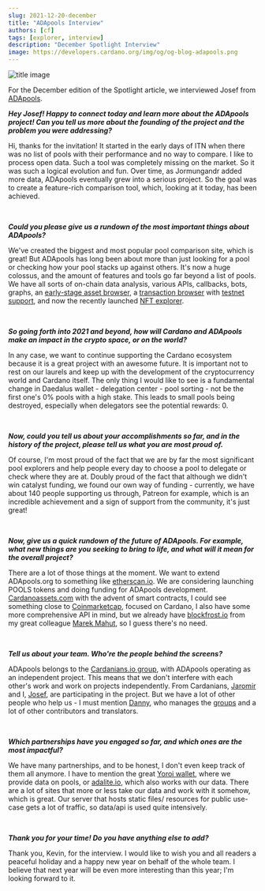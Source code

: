 ```yaml
---
slug: 2021-12-20-december
title: "ADApools Interview"
authors: [cf]
tags: [explorer, interview]
description: "December Spotlight Interview"
image: https://developers.cardano.org/img/og/og-blog-adapools.png
---
```


![title image](/img/devblog/adapools.png)
<br />

For the December edition of the Spotlight article, we interviewed Josef from [ADApools](https://adapools.org/).
<br />

**_Hey Josef! Happy to connect today and learn more about the ADApools project! Can you tell us more about the founding of the project and the problem you were addressing?_**

Hi, thanks for the invitation! It started in the early days of ITN when there was no list of pools with their performance and no way to compare. I like to process open data. Such a tool was completely missing on the market. So it was such a logical evolution and fun. Over time, as Jormungandr added more data, ADApools eventually grew into a serious project.
So the goal was to create a feature-rich comparison tool, which, looking at it today, has been achieved.


<br />

<!-- truncate -->

**_Could you please give us a rundown of the most important things about ADApools?_**

We've created the biggest and most popular pool comparison site, which is great! 
But ADApools has long been about more than just looking for a pool or checking how your pool stacks up against others.
It's now a huge colossus, and the amount of features and tools go far beyond a list of pools. We have all sorts of on-chain data analysis, various APIs, callbacks, bots, graphs, an [early-stage asset browser](https://cardanoassets.com/), a [transaction browser]( https://adaex.org/) with [testnet support](https://testnet.adaex.org), and now the recently launched [NFT explorer](https://adapools.org/nft).

<br />

**_So going forth into 2021 and beyond, how will Cardano and ADApools make an impact in the crypto space, or on the world?_**

In any case, we want to continue supporting the Cardano ecosystem because it is a great project with an awesome future. It is important not to rest on our laurels and keep up with the development of the cryptocurrency world and Cardano itself.
The only thing I would like to see is a fundamental change in Daedalus wallet - delegation center - pool sorting - not be the first one's 0% pools with a high stake. This leads to small pools being destroyed, especially when delegators see the potential rewards: 0.


<br />

**_Now, could you tell us about your accomplishments so far, and in the history of the project, please tell us what you are most proud of._**

Of course, I'm most proud of the fact that we are by far the most significant pool explorers and help people every day to choose a pool to delegate or check where they are at. Doubly proud of the fact that although we didn't win catalyst funding, we found our own way of funding - currently, we have about 140 people supporting us through, Patreon for example, which is an incredible achievement and a sign of support from the community, it's just great!


<br />

**_Now, give us a quick rundown of the future of ADApools. For example, what new things are you seeking to bring to life, and what will it mean for the overall project?_**

There are a lot of those things at the moment. We want to extend ADApools.org to something like [etherscan.io](https://etherscan.io/). We are considering launching POOLS tokens and doing funding for ADApools development. [Cardanoassets.com](https://cardanoassets.com/) with the advent of smart contracts, I could see something close to [Coinmarketcap](https://coinmarketcap.com/), focused on Cardano, I also have some more comprehensive API in mind, but we already have [blockfrost.io](https://blockfrost.io/) from my great colleague [Marek Mahut](https://twitter.com/stakenuts), so I guess there's no need.



<br />

**_Tell us about your team. Who're the people behind the screens?_**

ADApools belongs to the [Cardanians.io group](https://cardanians.io/en/about ), with ADApools operating as an independent project. This means that we don't interfere with each other's work and work on projects independently. From Cardanians, [Jaromir](https://twitter.com/JaromirTesar) and I, [Josef](https://twitter.com/0xb_yosef), are participating in the project. But we have a lot of other people who help us - I must mention [Danny](https://twitter.com/danny_cryptofay), who manages the [groups](https://adapools.org/groups) and a lot of other contributors and translators.


<br />

**_Which partnerships have you engaged so far, and which ones are the most impactful?_**

We have many partnerships, and to be honest, I don't even keep track of them all anymore. I have to mention the great [Yoroi wallet](https://yoroi-wallet.com/#/), where we provide data on pools, or [adalite.io](https://adalite.io/), which also works with our data. There are a lot of sites that more or less take our data and work with it somehow, which is great. Our server that hosts static files/ resources for public use-case gets a lot of traffic, so data/api is used quite intensively.


<br />

**_Thank you for your time! Do you have anything else to add?_**

Thank you, Kevin, for the interview. I would like to wish you and all readers a peaceful holiday and a happy new year on behalf of the whole team. I believe that next year will be even more interesting than this year; I'm looking forward to it.

<br />
